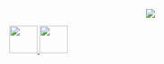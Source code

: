<p align="center">
  <img src="https://capsule-render.vercel.app/api?text=HeyEveryone❤️💜!&animation=fadeIn&type=waving&color=gradient&height=100"/>
</p>

<a href="https://www.instagram.com/imyash_kalamkhede/">
  <img height="50" src="https://user-images.githubusercontent.com/46517096/166974368-9798f39f-1f46-499c-b14e-81f0a3f83a06.png"/>
</a>

<a href="https://www.instagram.com/imyash_kalamkhede/">
  <img height="50" src="https://www.iconfinder.com/icons/5022553/network_learn_info_information_media_interaction_icon?coming-from=related-results"/>
</a>

